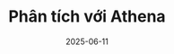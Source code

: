 ---
title : "Phân tích với Athena "
date :  "2025-06-11"
weight : 5
chapter : false
pre : " <b> 5. </b> "
---